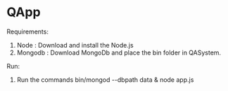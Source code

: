 QApp
====

Requirements:
1) Node     : Download and install the Node.js
2) Mongodb  : Download MongoDb and place the bin folder in QASystem.


Run:
1) Run the commands 
  bin/mongod --dbpath data &
  node app.js
